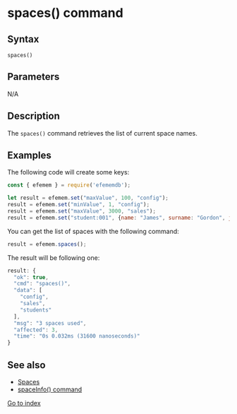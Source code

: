 # spaces() command

## **Syntax** 

`spaces()`



## **Parameters**

N/A



## **Description**

The `spaces()` command retrieves the list of current space names.



## **Examples**

The following code will create some keys:

```javascript
const { efemem } = require('efememdb');

let result = efemem.set("maxValue", 100, "config");
result = efemem.set("minValue", 1, "config");
result = efemem.set("maxValue", 3000, "sales");
result = efemem.set("student:001", {name: "James", surname: "Gordon", job: "Police inspector"}, "students");
```



You can get the list of spaces with the following command:

```javascript
result = efemem.spaces();
```



The result will be following one:

```javascript
result: {
  "ok": true,
  "cmd": "spaces()",
  "data": [
    "config",
    "sales",
    "students"
  ],
  "msg": "3 spaces used",
  "affected": 3,
  "time": "0s 0.032ms (31600 nanoseconds)"
}
```



## See also

- [Spaces](spaces.md)
- [spaceInfo() command](command-spaceInfo.md)



[Go to index](index.md)